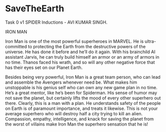 # SaveTheEarth

Task 0 v1 SPIDER Inductions - AVI KUMAR SINGH.

IRON MAN

Iron Man is one of the most powerful superheroes in MARVEL. He is ultra-committed to protecting the Earth from the destructive powers of the universe. He has done it before and he’ll do it again. With his brainchild AI assistant Jarvis, he can truly build himself an armor or an army of armors in no time. Thanos faced his wrath, and so will any other negative force that has their eyes set on our Planet Earth.

Besides being very powerful, Iron Man is a great team person, who can lead and assemble the Avengers whenever need be. What makes him unstoppable is his genius self who can own any new game plan in no time. He’s a great mentor, like he’s been for Spiderman. His sense of humor may not save the planet, but certainly lifts the mood of every other superhero out there. Clearly, this is a man with a plan. He understands safety of the people on Earth is of paramount importance, and treats it likewise. This is not your average superhero who will destroy half a city trying to kill an alien. Compassion, empathy, intelligence, and knack for saving the planet from the worst of villains make Iron Man the superhero sensation that he is!
